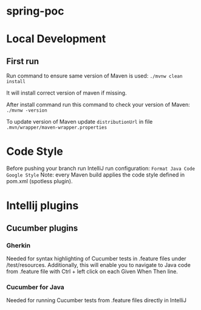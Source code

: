 # spring-poc

# Local Development

## First run 

Run command to ensure same version of Maven is used:
`./mvnw clean install`

It will install correct version of maven if missing.

After install command run this command to check your version of Maven:
`./mvnw -version`


To update version of Maven update `distributionUrl` in file `.mvn/wrapper/maven-wrapper.properties`


# Code Style

Before pushing your branch run IntelliJ run configuration: `Format Java Code Google Style`
Note: every Maven build applies the code style defined in pom.xml (spotless plugin).

# Intellij plugins

## Cucumber plugins
### Gherkin 

Needed for syntax highlighting of Cucumber tests in .feature files under /test/resources.
Additionally, this will enable you to navigate to Java code from .feature file with Ctrl + left click on
each Given When Then line.

### Cucumber for Java
Needed for running Cucumber tests from .feature files directly in IntelliJ 